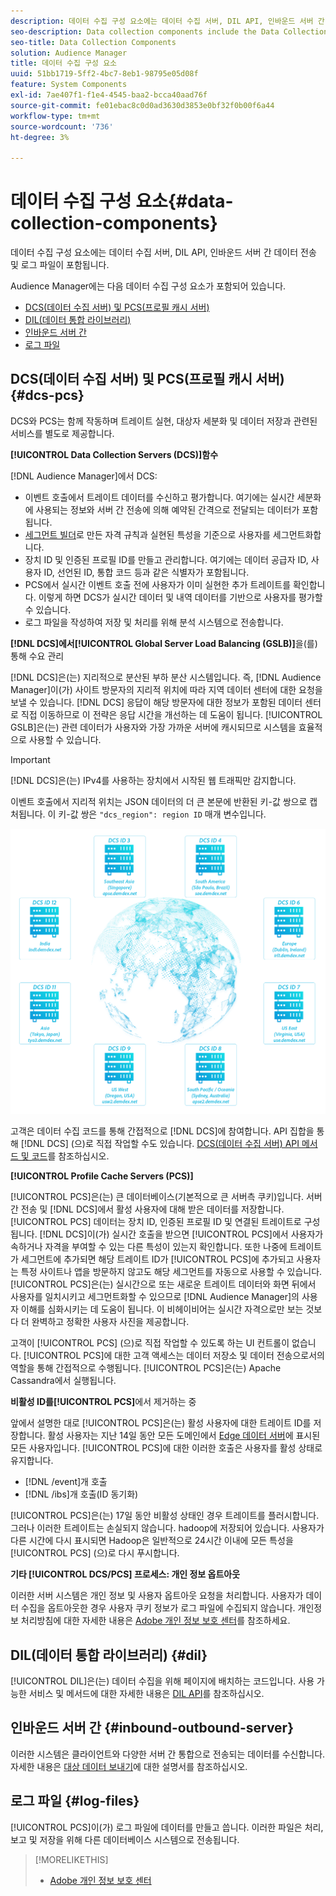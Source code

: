 ```yaml
---
description: 데이터 수집 구성 요소에는 데이터 수집 서버, DIL API, 인바운드 서버 간 데이터 전송 및 로그 파일이 포함됩니다.
seo-description: Data collection components include the Data Collection Servers, the DIL API, inbound server-to-server data transfers, and log files.
seo-title: Data Collection Components
solution: Audience Manager
title: 데이터 수집 구성 요소
uuid: 51bb1719-5ff2-4bc7-8eb1-98795e05d08f
feature: System Components
exl-id: 7ae407f1-f1e4-4545-baa2-bcca40aad76f
source-git-commit: fe01ebac8c0d0ad3630d3853e0bf32f0b00f6a44
workflow-type: tm+mt
source-wordcount: '736'
ht-degree: 3%

---
```


# 데이터 수집 구성 요소{#data-collection-components}

데이터 수집 구성 요소에는 데이터 수집 서버, DIL API, 인바운드 서버 간 데이터 전송 및 로그 파일이 포함됩니다.

<!-- 

c_compcollect.xml

 -->

Audience Manager에는 다음 데이터 수집 구성 요소가 포함되어 있습니다.

* [DCS(데이터 수집 서버) 및 PCS(프로필 캐시 서버)](../../reference/system-components/components-data-collection.md#dcs-pcs)
* [DIL(데이터 통합 라이브러리)](../../reference/system-components/components-data-collection.md#dil)
* [인바운드 서버 간](../../reference/system-components/components-data-collection.md#inbound-outbound-server)
* [로그 파일](../../reference/system-components/components-data-collection.md#log-files)

## DCS(데이터 수집 서버) 및 PCS(프로필 캐시 서버) {#dcs-pcs}

DCS와 PCS는 함께 작동하며 트레이트 실현, 대상자 세분화 및 데이터 저장과 관련된 서비스를 별도로 제공합니다.

**[!UICONTROL Data Collection Servers (DCS)]함수**

[!DNL Audience Manager]에서 DCS:

* 이벤트 호출에서 트레이트 데이터를 수신하고 평가합니다. 여기에는 실시간 세분화에 사용되는 정보와 서버 간 전송에 의해 예약된 간격으로 전달되는 데이터가 포함됩니다.
* [세그먼트 빌더](../../features/segments/segment-builder.md)로 만든 자격 규칙과 실현된 특성을 기준으로 사용자를 세그먼트화합니다.
* 장치 ID 및 인증된 프로필 ID를 만들고 관리합니다. 여기에는 데이터 공급자 ID, 사용자 ID, 선언된 ID, 통합 코드 등과 같은 식별자가 포함됩니다.
* PCS에서 실시간 이벤트 호출 전에 사용자가 이미 실현한 추가 트레이트를 확인합니다. 이렇게 하면 DCS가 실시간 데이터 및 내역 데이터를 기반으로 사용자를 평가할 수 있습니다.
* 로그 파일을 작성하여 저장 및 처리를 위해 분석 시스템으로 전송합니다.

**[!DNL DCS]에서[!UICONTROL Global Server Load Balancing (GSLB)]**&#x200B;을(를) 통해 수요 관리

[!DNL DCS]은(는) 지리적으로 분산된 부하 분산 시스템입니다. 즉, [!DNL Audience Manager]이(가) 사이트 방문자의 지리적 위치에 따라 지역 데이터 센터에 대한 요청을 보낼 수 있습니다. [!DNL DCS] 응답이 해당 방문자에 대한 정보가 포함된 데이터 센터로 직접 이동하므로 이 전략은 응답 시간을 개선하는 데 도움이 됩니다. [!UICONTROL GSLB]은(는) 관련 데이터가 사용자와 가장 가까운 서버에 캐시되므로 시스템을 효율적으로 사용할 수 있습니다.

>[!IMPORTANT]
>
>[!DNL DCS]은(는) IPv4를 사용하는 장치에서 시작된 웹 트래픽만 감지합니다.

이벤트 호출에서 지리적 위치는 JSON 데이터의 더 큰 본문에 반환된 키-값 쌍으로 캡처됩니다. 이 키-값 쌍은 `"dcs_region": region ID` 매개 변수입니다.

![](assets/dcs-map.png)

고객은 데이터 수집 코드를 통해 간접적으로 [!DNL DCS]에 참여합니다. API 집합을 통해 [!DNL DCS] (으)로 직접 작업할 수도 있습니다. [DCS(데이터 수집 서버) API 메서드 및 코드](../../api/dcs-intro/dcs-event-calls/dcs-event-calls.md)를 참조하십시오.

**[!UICONTROL Profile Cache Servers (PCS)]**

[!UICONTROL PCS]은(는) 큰 데이터베이스(기본적으로 큰 서버측 쿠키)입니다. 서버 간 전송 및 [!DNL DCS]에서 활성 사용자에 대해 받은 데이터를 저장합니다. [!UICONTROL PCS] 데이터는 장치 ID, 인증된 프로필 ID 및 연결된 트레이트로 구성됩니다. [!DNL DCS]이(가) 실시간 호출을 받으면 [!UICONTROL PCS]에서 사용자가 속하거나 자격을 부여할 수 있는 다른 특성이 있는지 확인합니다. 또한 나중에 트레이트가 세그먼트에 추가되면 해당 트레이트 ID가 [!UICONTROL PCS]에 추가되고 사용자는 특정 사이트나 앱을 방문하지 않고도 해당 세그먼트를 자동으로 사용할 수 있습니다. [!UICONTROL PCS]은(는) 실시간으로 또는 새로운 트레이트 데이터와 화면 뒤에서 사용자를 일치시키고 세그먼트화할 수 있으므로 [!DNL Audience Manager]의 사용자 이해를 심화시키는 데 도움이 됩니다. 이 비헤이비어는 실시간 자격으로만 보는 것보다 더 완벽하고 정확한 사용자 사진을 제공합니다.

고객이 [!UICONTROL PCS] (으)로 직접 작업할 수 있도록 하는 UI 컨트롤이 없습니다. [!UICONTROL PCS]에 대한 고객 액세스는 데이터 저장소 및 데이터 전송으로서의 역할을 통해 간접적으로 수행됩니다. [!UICONTROL PCS]은(는) Apache Cassandra에서 실행됩니다.

**비활성 ID를[!UICONTROL PCS]**&#x200B;에서 제거하는 중

앞에서 설명한 대로 [!UICONTROL PCS]은(는) 활성 사용자에 대한 트레이트 ID를 저장합니다. 활성 사용자는 지난 14일 동안 모든 도메인에서 [Edge 데이터 서버](../../reference/system-components/components-edge.md)에 표시된 모든 사용자입니다. [!UICONTROL PCS]에 대한 이러한 호출은 사용자를 활성 상태로 유지합니다.

* [!DNL /event]개 호출
* [!DNL /ibs]개 호출(ID 동기화)

<!-- 

Removed /dpm calls from the bulleted list. /dpm calls have been deprecated.

 -->

[!UICONTROL PCS]은(는) 17일 동안 비활성 상태인 경우 트레이트를 플러시합니다. 그러나 이러한 트레이트는 손실되지 않습니다. hadoop에 저장되어 있습니다. 사용자가 다른 시간에 다시 표시되면 Hadoop은 일반적으로 24시간 이내에 모든 특성을 [!UICONTROL PCS] (으)로 다시 푸시합니다.

**기타 [!UICONTROL DCS/PCS] 프로세스: 개인 정보 옵트아웃**

이러한 서버 시스템은 개인 정보 및 사용자 옵트아웃 요청을 처리합니다. 사용자가 데이터 수집을 옵트아웃한 경우 사용자 쿠키 정보가 로그 파일에 수집되지 않습니다. 개인정보 처리방침에 대한 자세한 내용은 [Adobe 개인 정보 보호 센터](https://www.adobe.com/kr/privacy/advertising-services.html)를 참조하세요.

## DIL(데이터 통합 라이브러리) {#dil}

[!UICONTROL DIL]은(는) 데이터 수집을 위해 페이지에 배치하는 코드입니다. 사용 가능한 서비스 및 메서드에 대한 자세한 내용은 [DIL API](../../dil/dil-overview.md)를 참조하십시오.

## 인바운드 서버 간 {#inbound-outbound-server}

이러한 시스템은 클라이언트와 다양한 서버 간 통합으로 전송되는 데이터를 수신합니다. 자세한 내용은 [대상 데이터 보내기](/help/using/integration/sending-audience-data/real-time-data-integration/real-time-tech-specs.md)에 대한 설명서를 참조하십시오.

## 로그 파일 {#log-files}

[!UICONTROL PCS]이(가) 로그 파일에 데이터를 만들고 씁니다. 이러한 파일은 처리, 보고 및 저장을 위해 다른 데이터베이스 시스템으로 전송됩니다.

>[!MORELIKETHIS]
>
>* [Adobe 개인 정보 보호 센터](https://www.adobe.com/kr/privacy.html)
